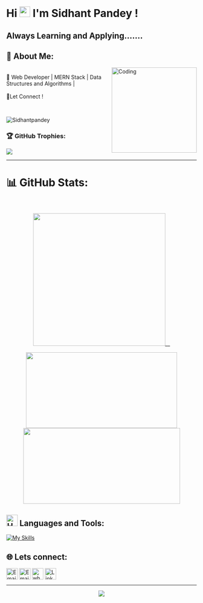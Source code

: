 # Hi  <img src="https://media.giphy.com/media/hvRJCLFzcasrR4ia7z/giphy.gif" width="28px" height="28px"> I'm Sidhant Pandey ! 

<h2>  Always Learning and Applying.......  </h2> 



## 💫 About Me:
<img align="right" alt="Coding" width="225" height="225" src="https://media1.tenor.com/m/WkgpyPpxpDUAAAAd/work-internet.gif">
<p align="left">
  
<br>🌟 Web Developer | MERN Stack |  Data Structures and Algorithms |
<br><br>💬Let Connect !<br>
</p>
<br>

<p align="left"> <img src="https://komarev.com/ghpvc/?username=Sidhantpandey" alt="Sidhantpandey" /> </p> 

### 🏆 **GitHub Trophies:**
![](https://github-profile-trophy.vercel.app/?username=Sidhantpandey&theme=darkhub&no-frame=false&no-bg=false&margin-w=4)

---

# 📊 GitHub Stats:<br><br>
<p align="center">
<img width="350"  src="https://github-readme-stats.vercel.app/api/top-langs/?username=Sidhantpandey&size_weight=0.0005&count_weight=0.3&layout=compact&theme=vision-friendly-dark">__
</p>
<p align="center">
  <img width="400" height="200" src="https://github-readme-stats.vercel.app/api?username=Sidhantpandey&show_icons=true&theme=vision-friendly-dark">
  <img width="415" height="200" src = "https://github-readme-streak-stats.herokuapp.com/?user=Sidhantpandey&hide_border=false&theme=vision-friendly-dark">
</p>

## <img src="https://raw.githubusercontent.com/Tarikul-Islam-Anik/Animated-Fluent-Emojis/master/Emojis/Objects/Hammer%20and%20Wrench.png" alt="Hammer and Wrench" width="30" height="30" /> **Languages and Tools:**  

[![My Skills](https://skillicons.dev/icons?i=html,css,tailwind,js,react,vite,nodejs,git,github,vscode,c&perline=13)](#)

## 🌐 Lets connect:
 <a href="https://johnmwendwa.com" title="Portfolio"><img alt="Email"  src="https://img.shields.io/badge/website-f59042?style=for-the-badge&logo=About.me&logoColor=white" height="30" align="center"/></a> <a href="mailto:dev.sidhantpandey720@gmail.com" title="Email"><img alt="Email" src="https://img.shields.io/badge/Gmail-D14836?style=for-the-badge&logo=gmail&logoColor=white" height="30" align="center"/></a> <a href="https://wa.me/254747237927" title="Whatsapp"><img alt="whatsapp"  src="https://img.shields.io/badge/WhatsApp-25D366?style=for-the-badge&logo=whatsapp&logoColor=white" height="30" align="center"/></a> <a href="www.linkedin.com/in/sidhant-pandey-2803a5275"><img  alt="LinkedIn" title="LinkedIn" src="https://img.shields.io/static/v1?message=LinkedIn&logo=linkedin&label=&color=0077B5&logoColor=white&labelColor=&style=for-the-badge" height="30" align="center" /></a> 


<hr>

<p align="center">
     <img src="https://capsule-render.vercel.app/api?type=waving&color=gradient&height=100&section=footer"/>
</p>
